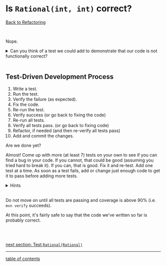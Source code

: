 # Is `Rational(int, int)` correct?
[Back to Refactoring](refactoring.md)

<br />

Nope.

<details>
   <summary>Can you think of a test we could add to demonstrate that our code is not functionally correct?</summary>

Here is a test:

1. When I create a `Rational` value using 48 and -72
1. Then the value should have numerator -2
1. And the value should have denominator 3

In `RationalTest.java`, add the following test in its own function:

```java
// When I create a `Rational` value using 48 and -72
Rational value = new Rational(48, -72);
// Then the value should have numerator 2
assertThat("48 / -72 = -2 / 3", value.numerator(), is(-2));
// And the value should have denominator 3
assertThat("48 / -72 = -2 / 3", value.denominator(), is(3));
```

</details>

<br/>

## Test-Driven Development Process

1. Write a test.
1. Run the test.
1. Verify the failure (as expected).
1. Fix the code.
1. Re-run the test.
1. Verify success (or go back to fixing the code)
1. Re-run all tests.
1. Verify all tests pass. (or go back to fixing code)
1. Refactor, if needed (and then re-verify all tests pass)
1. Add and commit the changes.

Are we done yet?
<br />

Almost!  Come up with more (at least 7) tests on your own to see if you can find a bug in your code.  If you cannot, that could be good (assuming you tried hard to break it).  If you can, that is good.  Fix it and re-test.  Add one test at a time.  As soon as a test fails, add or change just enough code to get it to pass before adding more tests.
<br/>

<details>
  <summary>Hints</summary>

* Does it work if `b` is 0?
  * `import static org.junit.Assert.assertThrows;`
  * `assertThrows(IllegalArgumentException.class, () -> new Rational(1, 0));`
* Does it work with negative numbers?
  * a &lt; 0
  * b &lt; 0
  * a,b &lt; 0
* Does it work for numbers greater than, less than, equal to 1?
  * a &gt; b
  * a &lt; b
  * a = b

</details>

<br />

Do not move on until all tests are passing and coverage is above 90% (i.e. `mvn verify` succeeds).
<br />

At this point, it's fairly safe to say that the code we've written so far is probably correct.

<br/>
<br/>

[next section: Test `Rational(Rational)`](test_copy_constructor.md)

<hr>

[table of contents](toc.md)